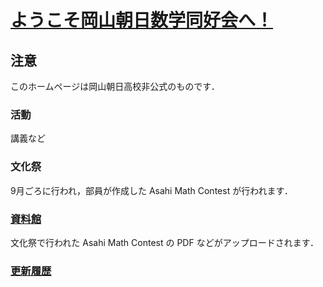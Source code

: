 # [ようこそ岡山朝日数学同好会へ！](https://asahi-mathclub.github.io/homepage/)

## 注意

このホームページは岡山朝日高校非公式のものです．<br />

### 活動

講義など

### 文化祭

9月ごろに行われ，部員が作成した Asahi Math Contest が行われます．

### [資料館](document)

文化祭で行われた Asahi Math Contest の PDF などがアップロードされます．

### [更新履歴](update)




